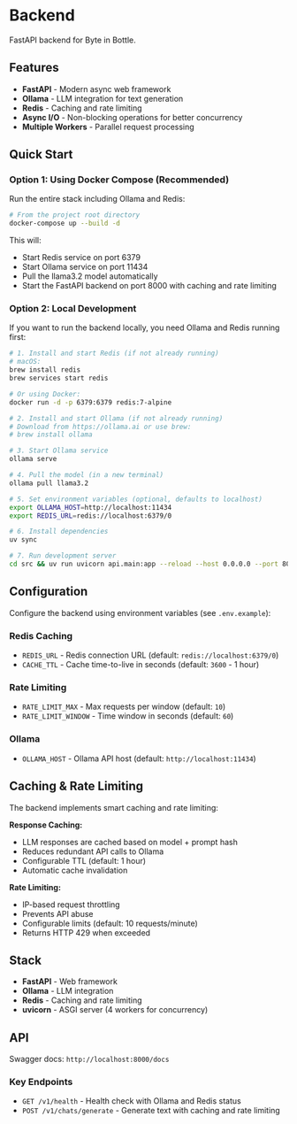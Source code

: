 # Backend

FastAPI backend for Byte in Bottle.

## Features

- **FastAPI** - Modern async web framework
- **Ollama** - LLM integration for text generation
- **Redis** - Caching and rate limiting
- **Async I/O** - Non-blocking operations for better concurrency
- **Multiple Workers** - Parallel request processing

## Quick Start

### Option 1: Using Docker Compose (Recommended)

Run the entire stack including Ollama and Redis:

```bash
# From the project root directory
docker-compose up --build -d
```

This will:

- Start Redis service on port 6379
- Start Ollama service on port 11434
- Pull the llama3.2 model automatically
- Start the FastAPI backend on port 8000 with caching and rate limiting

### Option 2: Local Development

If you want to run the backend locally, you need Ollama and Redis running first:

```bash
# 1. Install and start Redis (if not already running)
# macOS:
brew install redis
brew services start redis

# Or using Docker:
docker run -d -p 6379:6379 redis:7-alpine

# 2. Install and start Ollama (if not already running)
# Download from https://ollama.ai or use brew:
# brew install ollama

# 3. Start Ollama service
ollama serve

# 4. Pull the model (in a new terminal)
ollama pull llama3.2

# 5. Set environment variables (optional, defaults to localhost)
export OLLAMA_HOST=http://localhost:11434
export REDIS_URL=redis://localhost:6379/0

# 6. Install dependencies
uv sync

# 7. Run development server
cd src && uv run uvicorn api.main:app --reload --host 0.0.0.0 --port 8000
```

## Configuration

Configure the backend using environment variables (see `.env.example`):

### Redis Caching

- `REDIS_URL` - Redis connection URL (default: `redis://localhost:6379/0`)
- `CACHE_TTL` - Cache time-to-live in seconds (default: `3600` - 1 hour)

### Rate Limiting

- `RATE_LIMIT_MAX` - Max requests per window (default: `10`)
- `RATE_LIMIT_WINDOW` - Time window in seconds (default: `60`)

### Ollama

- `OLLAMA_HOST` - Ollama API host (default: `http://localhost:11434`)

## Caching & Rate Limiting

The backend implements smart caching and rate limiting:

**Response Caching:**

- LLM responses are cached based on model + prompt hash
- Reduces redundant API calls to Ollama
- Configurable TTL (default: 1 hour)
- Automatic cache invalidation

**Rate Limiting:**

- IP-based request throttling
- Prevents API abuse
- Configurable limits (default: 10 requests/minute)
- Returns HTTP 429 when exceeded

## Stack

- **FastAPI** - Web framework
- **Ollama** - LLM integration
- **Redis** - Caching and rate limiting
- **uvicorn** - ASGI server (4 workers for concurrency)

## API

Swagger docs: `http://localhost:8000/docs`

### Key Endpoints

- `GET /v1/health` - Health check with Ollama and Redis status
- `POST /v1/chats/generate` - Generate text with caching and rate limiting
